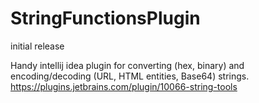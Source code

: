 # StringFunctionsPlugin
initial release

Handy intellij idea plugin  for converting (hex, binary) and encoding/decoding (URL, HTML entities, Base64) strings.
https://plugins.jetbrains.com/plugin/10066-string-tools
